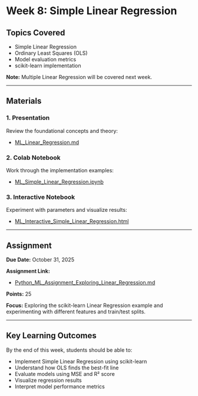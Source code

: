 # Week 8: Simple Linear Regression

## Topics Covered
- Simple Linear Regression
- Ordinary Least Squares (OLS)
- Model evaluation metrics
- scikit-learn implementation

**Note:** Multiple Linear Regression will be covered next week.

---

## Materials

### 1. Presentation
Review the foundational concepts and theory:
- [ML_Linear_Regression.md](https://github.com/sjasthi/Python-ML-Machine-Learning/blob/main/Presentations/ML_Linear_Regression.md)

### 2. Colab Notebook
Work through the implementation examples:
- [ML_Simple_Linear_Regression.ipynb](https://github.com/sjasthi/Python-ML-Machine-Learning/blob/main/Colab_Notebooks/ML_Simple_Linear_Regression.ipynb)

### 3. Interactive Notebook
Experiment with parameters and visualize results:
- [ML_Interactive_Simple_Linear_Regression.html](https://github.com/sjasthi/Python-ML-Machine-Learning/blob/main/Play/ML_Interactive_Simple_Linear_Regression.html)

---

## Assignment

**Due Date:** October 31, 2025

**Assignment Link:**
- [Python_ML_Assignment_Exploring_Linear_Regression.md](https://github.com/sjasthi/Python-ML-Machine-Learning/blob/main/Assignments/Python_ML_Assignment_Exploring_Linear_Regression.md)

**Points:** 25

**Focus:** Exploring the scikit-learn Linear Regression example and experimenting with different features and train/test splits.

---

## Key Learning Outcomes

By the end of this week, students should be able to:
- Implement Simple Linear Regression using scikit-learn
- Understand how OLS finds the best-fit line
- Evaluate models using MSE and R² score
- Visualize regression results
- Interpret model performance metrics
